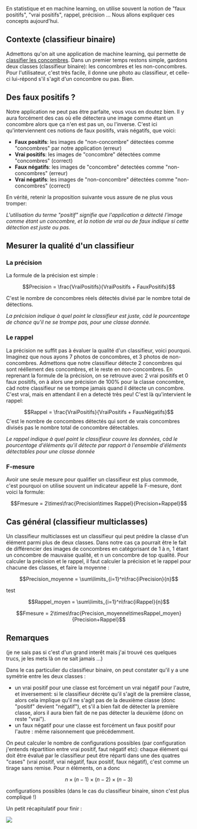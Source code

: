 En statistique et en machine learning, on utilise souvent la notion de "faux positifs", "vrai positifs", rappel, précision ...
Nous allons expliquer ces concepts aujourd'hui.

## Contexte (classifieur binaire)
Admettons qu'on ait une application de machine learning, qui permette de [classifier les concombres](https://cloud.google.com/blog/big-data/2016/08/how-a-japanese-cucumber-farmer-is-using-deep-learning-and-tensorflow).
Dans un premier temps restons simple, gardons deux classes (classifieur binaire): les concombres et les non-concombres. Pour l'utilisateur, c'est très facile, il donne une photo au classifieur, et celle-ci lui-répond s'il s'agit d'un concombre ou pas. 
Bien.

## Des faux positifs ?

Notre application ne peut pas être parfaite, vous vous en doutez bien. Il y aura forcément des cas où elle détectera une image comme étant un concombre alors que ça n'en est pas un, ou l'inverse. C'est ici qu'interviennent ces notions de faux positifs, vrais négatifs, que voici:

- **Faux positifs**: les images de "non-concombre" détectées comme "concombres" par notre application (erreur) 
- **Vrai positifs**: les images de "concombre" détectées comme "concombres" (correct)
- **Faux négatifs**: les images de "concombre" detectées comme "non-concombres" (erreur)
- **Vrai négatifs**: les images de "non-concombre" détectées comme "non-concombres" (correct)

En vérité, retenir la proposition suivante vous assure de ne plus vous tromper: 

*L'utilisation du terme "positif" signifie que l'application a détecté l'image comme étant un concombre, et la notion de vrai ou de faux indique si cette détection est juste ou pas.*

## Mesurer la qualité d'un classifieur

### La précision
La formule de la précision est simple :

$$Precision = \frac{VraiPositifs}{VraiPositifs + FauxPositifs}$$

C'est le nombre de concombres réels détectés divisé par le nombre total de détections.

*La précision indique à quel point le classifieur est juste, càd le pourcentage de chance qu'il ne se trompe pas, pour une classe donnée.*

### Le rappel
La précision ne suffit pas à évaluer la qualité d'un classifieur, voici pourquoi. Imaginez que nous ayons 7 photos de concombres, et 3 photos de non-concombres. Admettons que notre classifieur détecte 2 concombres qui sont rééllement des concombres, et le reste en non-concombres. En reprenant la formule de la précision, on se retrouve avec 2 vrai positifs et 0 faux positifs, on à alors une précision de 100% pour la classe concombre, càd notre classifieur ne se trompe jamais quand il détecte un concombre. C'est vrai, mais en attendant il en a detecté très peu! C'est là qu'intervient le rappel:

$$Rappel = \frac{VraiPositifs}{VraiPositifs + FauxNégatifs}$$
C'est le nombre de concombres détectés qui sont de vrais concombres divisés pas le nombre total de concombre détectables.

*Le rappel indique à quel point le classifieur couvre les données, càd le pourcentage d'éléments qu'il détecte par rapport à l'ensemble d'éléments détectables pour une classe donnée*

### F-mesure
Avoir une seule mesure pour qualifier un classifieur est plus commode, c'est pourquoi on utilise souvent un indicateur appellé la F-mesure, dont voici la formule: 

$$Fmesure = 2\times\frac{Precision\times Rappel}{Precision+Rappel}$$


## Cas général (classifieur multiclasses)

Un classifieur multiclasses est un classifieur qui peut prédire la classe d'un élément parmi plus de deux classes. Dans notre cas ça pourrait être le fait de différencier des images de concombres en catégorisant de 1 à n, 1 étant un concombre de mauvaise qualité, et n un concombre de top qualité. Pour calculer la précision et le rappel, il faut calculer la précision et le rappel pour chacune des classes, et faire la moyenne :

$$Precision_moyenne = \sum\limits_{i=1}^n\frac{iPrecision}{n}$$

test

$$Rappel_moyen = \sum\limits_{i=1}^n\frac{iRappel}{n}$$


$$Fmesure = 2\times\frac{Precision_moyenne\timesRappel_moyen}{Precision+Rappel}$$


## Remarques 
(je ne sais pas si c'est d'un grand interêt mais j'ai trouvé ces quelques trucs, je les mets là on ne sait jamais ...)

Dans le cas particulier du classifieur binaire, on peut constater qu'il y a une symétrie entre les deux classes : 

- un vrai positif pour une classe est forcément un vrai négatif pour l'autre, et inversement: si le classifieur décrète qu'il s'agit de la première classe, alors cela implique qu'il ne s'agit pas de la deuxième classe (donc "positif" devient "négatif"), et s'il a bien fait de détecter la première classe, alors il aura bien fait de ne pas détecter la deuxième (donc on reste "vrai").
- un faux négatif pour une classe est forcément un faux positif pour l'autre : même raisonnement que précédemment.

On peut calculer le nombre de configurations possibles (par configuration j'entends répartition entre vrai positif, faut négatif etc): chaque élément qui doit être évalué par le classifieur peut être réparti dans une des quatres "cases" (vrai positif, vrai négatif, faux positif, faux négatif), c'est comme un tirage sans remise. Pour n éléments, on a donc

$$n\times(n-1)\times(n-2)\times(n-3)$$ 

configurations possibles (dans le cas du classifieur binaire, sinon c'est plus compliqué !)

Un petit récapitulatif pour finir :

![](https://raw.githubusercontent.com/Romathonat/vulgaireDevEntries/master/fauxPositifs/Precisionrecall.svg.png)
